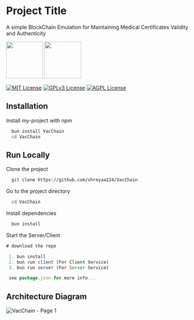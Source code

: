 
# Project Title

A simple BlockChain Emulation for Maintaining Medical Certificates Validity and Authenticity 

<img src="https://github.com/Otherwa/VacChain/assets/67428572/a47a388f-b932-423a-8287-24e4fa509d06" height="100px" width="100px">
<img src="https://github.com/Otherwa/VacChain/assets/67428572/71979996-9e32-44db-bf4a-50ff2849daba" height="100px">


<br>

[![MIT License](https://img.shields.io/badge/License-MIT-green.svg)](https://choosealicense.com/licenses/mit/)
[![GPLv3 License](https://img.shields.io/badge/License-GPL%20v3-yellow.svg)](https://opensource.org/licenses/)
[![AGPL License](https://img.shields.io/badge/license-AGPL-blue.svg)](http://www.gnu.org/licenses/agpl-3.0)


## Installation

Install my-project with npm

```bash
  bun install VacChain
  cd VacChain
```
    
## Run Locally

Clone the project

```bash
  git clone https://github.com/shreyaa224/VacChain
```

Go to the project directory

```bash
  cd VacChain
```

Install dependencies

```bash
  bun install
```

Start the Server/Client

```javascript
# download the repo

 1. bun install
 2. bun run client (For Client Service)
 3. bun run server (For Server Service)

 see package.json for more info...
```




## Architecture Diagram
![VacChain - Page 1](https://github.com/Otherwa/VacChain/assets/67428572/4ec9a8a3-4632-4c51-84e9-1beb19a0da13)



